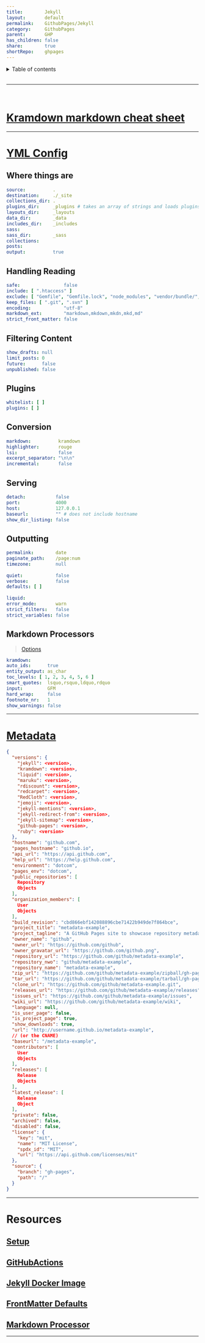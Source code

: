 ```yaml
---  
title:        Jekyll          
layout:       default          
permalink:    GithubPages/Jekyll          
category:     GithubPages          
parent:       GHP          
has_children: false          
share:        true          
shortRepo:    ghpages          
---  
```

    
    
<details markdown="block">                
<summary>                
Table of contents                
</summary>                
{: .text-delta }                
1. TOC                
{:toc}                
</details>                
    
<br/>                
    
***                
  
<br/>             
  
# [Kramdown markdown cheat sheet](https://aoterodelaroza.github.io/devnotes/kramdown-cheatsheet/)  
  
    
---  
  
# [YML Config](https://jekyllrb.com/docs/configuration/default/)    
    
## Where things are    
    
```yaml              
source:          .          
destination:     ./_site          
collections_dir: .          
plugins_dir:     _plugins # takes an array of strings and loads plugins in that order              
layouts_dir:     _layouts          
data_dir:        _data          
includes_dir:    _includes          
sass:          
sass_dir:        _sass          
collections:          
posts:          
output:          true              
```              
    
## Handling Reading    
    
```yaml              
safe:                false          
include: [ ".htaccess" ]          
exclude: [ "Gemfile", "Gemfile.lock", "node_modules", "vendor/bundle/", "vendor/cache/", "vendor/gems/", "vendor/ruby/" ]          
keep_files: [ ".git", ".svn" ]          
encoding:            "utf-8"          
markdown_ext:        "markdown,mkdown,mkdn,mkd,md"          
strict_front_matter: false              
```              
    
## Filtering Content    
    
```yaml              
show_drafts: null          
limit_posts: 0          
future:      false          
unpublished: false              
```              
    
## Plugins    
    
```yaml              
whitelist: [ ]          
plugins: [ ]              
```              
    
## Conversion    
    
```yaml              
markdown:          kramdown          
highlighter:       rouge          
lsi:               false          
excerpt_separator: "\n\n"          
incremental:       false              
```              
    
## Serving    
    
```yaml              
detach:           false          
port:             4000          
host:             127.0.0.1          
baseurl:          "" # does not include hostname              
show_dir_listing: false              
```              
    
## Outputting    
    
```yaml              
permalink:        date          
paginate_path:    /page:num          
timezone:         null          
          
quiet:            false          
verbose:          false          
defaults: [ ]          
          
liquid:          
error_mode:       warn          
strict_filters:   false          
strict_variables: false              
```              
    
## Markdown Processors    
    
> [Options](https://kramdown.gettalong.org/options.html)    
    
```yaml              
kramdown:          
auto_ids:      true          
entity_output: as_char          
toc_levels: [ 1, 2, 3, 4, 5, 6 ]          
smart_quotes:  lsquo,rsquo,ldquo,rdquo          
input:         GFM          
hard_wrap:     false          
footnote_nr:   1          
show_warnings: false              
```              
    
              
---   
    
# [Metadata](https://jekyll.github.io/github-metadata/site.github/)    
    
```json              
{          
  "versions": {          
    "jekyll": <version>,          
    "kramdown": <version>,          
    "liquid": <version>,          
    "maruku": <version>,          
    "rdiscount": <version>,          
    "redcarpet": <version>,          
    "RedCloth": <version>,          
    "jemoji": <version>,          
    "jekyll-mentions": <version>,          
    "jekyll-redirect-from": <version>,          
    "jekyll-sitemap": <version>,          
    "github-pages": <version>,          
    "ruby": <version>          
  },          
  "hostname": "github.com",          
  "pages_hostname": "github.io",          
  "api_url": "https://api.github.com",          
  "help_url": "https://help.github.com",          
  "environment": "dotcom",          
  "pages_env": "dotcom",          
  "public_repositories": [          
    Repository          
    Objects          
  ],          
  "organization_members": [          
    User          
    Objects          
  ],          
  "build_revision": "cbd866ebf142088896cbe71422b949de7f864bce",          
  "project_title": "metadata-example",          
  "project_tagline": "A GitHub Pages site to showcase repository metadata",          
  "owner_name": "github",          
  "owner_url": "https://github.com/github",          
  "owner_gravatar_url": "https://github.com/github.png",          
  "repository_url": "https://github.com/github/metadata-example",          
  "repository_nwo": "github/metadata-example",          
  "repository_name": "metadata-example",          
  "zip_url": "https://github.com/github/metadata-example/zipball/gh-pages",          
  "tar_url": "https://github.com/github/metadata-example/tarball/gh-pages",          
  "clone_url": "https://github.com/github/metadata-example.git",          
  "releases_url": "https://github.com/github/metadata-example/releases",          
  "issues_url": "https://github.com/github/metadata-example/issues",          
  "wiki_url": "https://github.com/github/metadata-example/wiki",          
  "language": null,          
  "is_user_page": false,          
  "is_project_page": true,          
  "show_downloads": true,          
  "url": "http://username.github.io/metadata-example",          
  // (or the CNAME)              
  "baseurl": "/metadata-example",          
  "contributors": [          
    User          
    Objects          
  ],          
  "releases": [          
    Release          
    Objects          
  ],          
  "latest_release": [          
    Release          
    Object          
  ],          
  "private": false,          
  "archived": false,          
  "disabled": false,          
  "license": {          
    "key": "mit",          
    "name": "MIT License",          
    "spdx_id": "MIT",          
    "url": "https://api.github.com/licenses/mit"          
  },          
  "source": {          
    "branch": "gh-pages",          
    "path": "/"          
  }          
}              
```              
    
              
---   
    
# Resources    
    
## [Setup](https://docs.github.com/en/pages/setting-up-a-github-pages-site-with-jekyll/about-github-pages-and-jekyll)    
    
## [GitHubActions](https://jekyllrb.com/docs/continuous-integration/github-actions/)    
    
## [Jekyll Docker Image](https://github.com/envygeeks/jekyll-docker/blob/master/README.md)    
    
## [FrontMatter Defaults](https://jekyllrb.com/docs/configuration/front-matter-defaults/)    
    
## [Markdown Processor](https://jekyllrb.com/docs/configuration/markdown/)    
    
              
---